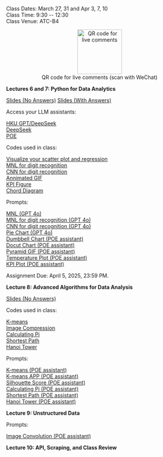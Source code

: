 Class Dates: March 27, 31 and Apr 3, 7, 10     
Class Time: 9:30 -- 12:30    
Class Venue: ATC-B4      

<div  align="center">    
<img src="https://ximarketing.github.io/class/ABOM/qrcode.png" width = "120" height = "120" alt="QR code for live comments" align=center />           
</div>        
<div  align="center">  
QR code for live comments (scan with WeChat)      
                    
</div>   
               
            
**Lectures 6 and 7: Python for Data Analytics**       

[Slides (No Answers)](https://ximarketing.github.io/class/Python/67-pre.pdf) [Slides (With Answers)](https://ximarketing.github.io/class/Python/67.pdf)           

Access your LLM assistants: 

[HKU GPT/DeepSeek](https://chatgpt.hku.hk/home)        
[DeepSeek](https://www.deepseek.com/)        
[POE](https://poe.com/)       

Codes used in class:     

[Visualize your scatter plot and regression](https://ximarketing.github.io/class/Python/regressionvisualizationAPP.txt)       
[MNL for digit recognition](https://ximarketing.github.io/class/Python/MNIST_MNL_train_and_APP.txt)       
[CNN for digit recognition](https://ximarketing.github.io/class/Python/MNIST_ANN_train_and_APP.txt)       
[Annimated GIF](https://ximarketing.github.io/class/Python/annimatedGIF.txt)          
[KPI Figure](https://ximarketing.github.io/class/Python/KPIfigure.txt)        
[Chord Diagram](https://ximarketing.github.io/class/Python/ChordDiagram.txt)       

Prompts:       
                   
[MNL (GPT 4o)](https://ximarketing.github.io/class/Python/MNLprompt.pdf)             
[MNL for digit recognition (GPT 4o)](https://ximarketing.github.io/class/Python/MNLdigit.pdf)             
[CNN for digit recognition (GPT 4o)](https://ximarketing.github.io/class/Python/CNNprompt.pdf)            
[Pie Chart (GPT 4o)](https://ximarketing.github.io/class/Python/piechartprompt.pdf)            
[Dumbbell Chart (POE assistant)](https://poe.com/s/Ao1Y9JI8ZjEyGhsHIvxe)        
[Docut Chart (POE assistant)](https://poe.com/s/7UYRSeXsPuJ8M38K24yS)       
[Pyramid GIF (POE assistant)](https://poe.com/s/0P06Fx21l9pHIsyV8LAz)       
[Temperature Plot (POE assistant)](https://poe.com/s/7L1Cy6y2we8H2S6gy6x5)       
[KPI Plot (POE assistant)](https://poe.com/s/fo78eeSGwHmbnWkUqZr0)         

Assignment Due: April 5, 2025, 23:59 PM.         

**Lecture 8: Advanced Algorithms for Data Analysis**         
          
[Slides (No Answers)](https://ximarketing.github.io/class/Python/8-pre.pdf)          
          
Codes used in class:     

[K-means](https://ximarketing.github.io/class/Python/kmeansAPP.txt)        
[Image Compression](https://ximarketing.github.io/class/Python/image_compression.txt)       
[Calculating Pi](https://ximarketing.github.io/class/Python/picode.txt)        
[Shortest Path](https://ximarketing.github.io/class/Python/dynamicprogrammingAPP.txt)        
[Hanoi Tower](https://ximarketing.github.io/class/Python/hanoi.txt)        

Prompts:

[K-means (POE assistant)](https://poe.com/s/Pi7O0ZZB1f0B8rDxQI21)       
[K-means APP (POE assistant)](https://poe.com/s/4sWUvc2IEtgRNvvGgCbE)        
[Silhouette Score (POE assistant)](https://poe.com/s/oah3vaVvb1KV883Gdo51)        
[Calculating Pi (POE assistant)](https://poe.com/s/5ZT01uSKXTffilSOTfTc)            
[Shortest Path (POE assistant)](https://poe.com/s/2pKO4xkTRDjL9KdFS90d)        
[Hanoi Tower (POE assistant)](https://poe.com/s/HBoPP3oTzsxHw6JXbYEv)          
        
**Lecture 9: Unstructured Data**      

Prompts:       

[Image Convolution (POE assistant)](https://poe.com/s/OacIeAi27axBxeN3L3nb)            
        
**Lecture 10: API, Scraping, and Class Review**            



